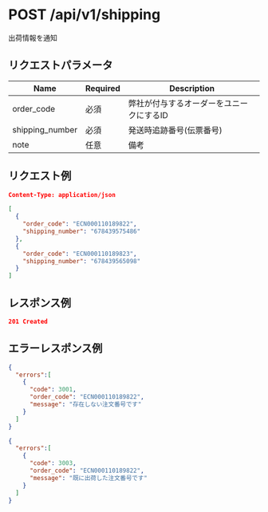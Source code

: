 # POST /api/v1/shipping
出荷情報を通知

## リクエストパラメータ

| Name          | Required    | Description                                                 |
|---------------|-------------|-------------------------------------------------------------|
| order_code | 必須 | 弊社が付与するオーダーをユニークにするID |
| shipping_number | 必須 | 発送時追跡番号(伝票番号) |
| note | 任意 | 備考 |

## リクエスト例
```json
Content-Type: application/json

[
  {
    "order_code": "ECN000110189822",
    "shipping_number": "678439575486"
  },
  {
    "order_code": "ECN000110189823",
    "shipping_number": "678439565098"
  }
]
```

## レスポンス例
```json
201 Created
```

## エラーレスポンス例
```json
{
  "errors":[
    {
      "code": 3001,
      "order_code": "ECN000110189822",
      "message": "存在しない注文番号です"
    }
  ]
}
```
```json
{
  "errors":[
    {
      "code": 3003,
      "order_code": "ECN000110189822",
      "message": "既に出荷した注文番号です"
    }
  ]
}
```
